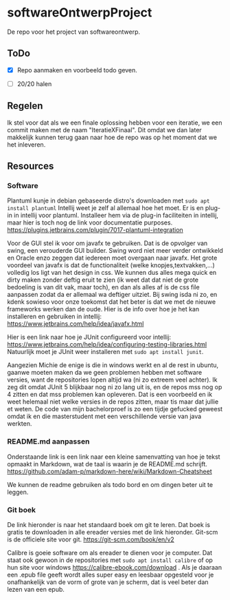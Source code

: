 # softwareOntwerpProject
De repo voor het project van softwareontwerp.



## ToDo

- [x] Repo aanmaken en voorbeeld todo geven.
- [ ] 20/20 halen


## Regelen

Ik stel voor dat als we een finale oplossing hebben voor een iteratie,
we een commit maken met de naam "IteratieXFinaal".
Dit omdat we dan later makkelijk kunnen terug gaan naar hoe de repo was op het moment dat we het inleveren.

## Resources

### Software

Plantuml kunje in debian gebaseerde distro's downloaden met
`sudo apt install plantuml`
Intellij weet je zelf al allemaal hoe het moet.
Er is en plug-in in intellij voor plantuml.
Installeer hem via de plug-in faciliteiten in intellij, maar hier is toch nog de link voor documentatie purposes.
https://plugins.jetbrains.com/plugin/7017-plantuml-integration

Voor de GUI stel ik voor om javafx te gebruiken.
Dat is de opvolger van swing, een verouderde GUI builder.
Swing word niet meer verder ontwikkeld en Oracle enzo zeggen dat iedereen moet overgaan naar javafx.
Het grote voordeel van javafx is dat de functionaliteit (welke knopjes,textvakken,...) volledig los ligt van het design in css.
We kunnen dus alles mega quick en dirty maken zonder deftig eruit te zien (ik weet dat dat niet de grote bedoeling is van dit vak, maar toch), en dan als alles af is de css file aanpassen zodat da er allemaal wa deftiger uitziet.
Bij swing isda ni zo, en kdenk sowieso voor onze toekomst dat het beter is dat we met de nieuwe frameworks werken dan de oude.
Hier is de info over hoe je het kan installeren en gebruiken in intellij:  
https://www.jetbrains.com/help/idea/javafx.html  

Hier is een link naar hoe je JUnit configureerd voor intellij:  
https://www.jetbrains.com/help/idea/configuring-testing-libraries.html  
Natuurlijk moet je JUnit weer installeren met `sudo apt install junit`.  


Aangezien Michie de enige is die in windows werkt en al de rest in ubuntu, gaanwe moeten maken da we geen problemen hebben met software versies, want de repositories lopen altijd wa (ni zo extreem veel achter).
Ik zeg dit omdat JUnit 5 blijkbaar nog ni zo lang uit is, en de repos mss nog op 4 zitten en dat mss problemen kan opleveren.
Dat is een voorbeeld en ik weet helemaal niet welke versies in de repos zitten, maar tis maar dat jullie et weten.
De code van mijn bachelorproef is zo een tijdje gefucked geweest omdat ik en die masterstudent met een verschillende versie van java werkten.


### README.md aanpassen

Onderstaande link is een link naar een kleine samenvatting van hoe je tekst opmaakt in Markdown, wat de taal is waarin je de README.md schrijft.
https://github.com/adam-p/markdown-here/wiki/Markdown-Cheatsheet

We kunnen de readme gebruiken als todo bord en om dingen beter  uit te leggen.


### Git boek

De link hieronder is naar het standaard boek om git te leren.
Dat boek is gratis te downloaden in alle ereader versies met de link hieronder.
Git-scm is de officiele site voor git.
https://git-scm.com/book/en/v2

Calibre is goeie software om als ereader te dienen voor je computer.
Dat staat ook gewoon in de repositories met `sudo apt install calibre` of op hun site voor windows https://calibre-ebook.com/download .
Als je daaraan een .epub file geeft wordt alles super easy en leesbaar opgesteld voor je onafhankelijk van de vorm of grote van je scherm, dat is veel beter dan lezen van een epub. 
